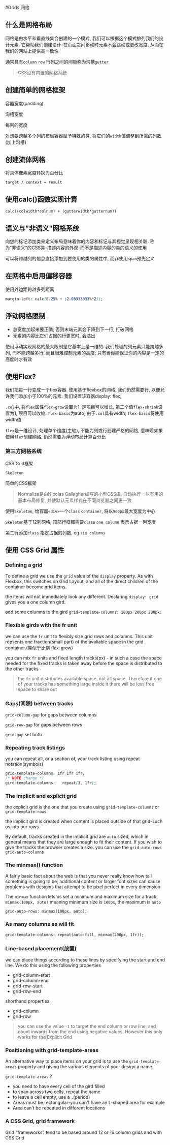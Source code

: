 #Grids 网格

## 什么是网格布局

网格是由水平和垂直线集合创建的一个模式, 我们可以根据这个模式排列我们的设计元素. 它帮助我们创建设计-在页面之间移动时元素不会跳动或更改宽度, 从而在我们的网站上提供高一致性

通常具有`column` `row` 行列之间的间隙称为沟槽`gutter`

> CSS没有内置的网格系统

## 创建简单的网格框架

容器宽度(padding)

沟槽宽度

每列的宽度

对想要跨越多个列的布局容器赋予特殊的类, 将它们的`width`值调整到所需的列数(加上沟槽)

## 创建流体网格

将具体像素宽度转换为百分比

```
target / context = result
```

## 使用calc()函数实现计算

```
calc((colwidth*colnum) + (gutterwidth*gutternum))
```

## 语义与"非语义"网格系统

向您的标记添加类来定义布局意味着你的内容和标记与其视觉呈现相关联. 称为"非语义"的CSS类-描述内容的外观-而不是描述内容的类的语义的使用

可以将跨越列的信息直接添加到要使用的类的属性中, 而非使用`span`预先定义

## 在网格中启用偏移容器

使用外边距跨越多列距离

```css
margin-left: calc(6.25% + (2.08333333%*2));
```

## 浮动网格限制

* 总宽度加起来要正确; 否则末端元素会下降到下一行, 打破网格
* 元素的内容比它们占据的行更宽时, 会溢出

使用浮动实现网格的最大限制是它基本上是一维的. 我们处理的列元素只能跨越多列, 而不能跨越多行, 而且很难控制元素的高度; 只有当你能保证你的内容是一定的高度时才有效

## 使用Flex?

我们把每一行变成一个flex容器. 使用基于flexbox的网格, 我们仍然需要行, 以便允许我们添加小于100%的元素. 我们设置该容器display: flex;

`.col`中, 将`flex`属性`flex-grow`设置为1, 是项目可以增长, 第二个值`flex-shrink`设置为1, 项目可以收缩. `flex-basis`为auto, 由于`.col`具有width, `flex-basis`将使用width值

`flex`是一维设计, 处理单个维度(主轴), 不能为列或行创建严格的网格, 意味着如果使用`flex`创建网格, 仍然需要为浮动布局计算百分比

### 第三方网格系统

CSS Grid框架

`Skeleton`

简单的CSS框架

> Normalize是由Nicolas Gallagher编写的小型CSS库, 自动执行一些有用的基本布局修复, 并使默认元素样式在不同浏览器之间更一致

使用`Skeleton`, 给容器`<div>`一个`class` `container`, 将以`960px`最大宽度为中心

`Skeleton`基于12列网格, 顶部行框都需要`class` `one column` 表示占据一列宽度

第二行添加`class` 指定占据的列数, eg `six columns`

## 使用 CSS Grid 属性

### Defining a grid

To define a grid we use the `grid` value of the `display` property. As with Flexbox, this switches on Grid Layout, and all of the direct children of the container become grid items.

the items will not immediately look any different. Declaring `display: grid` gives you a one column gird.

add some columns to the gird `grid-template-columns: 200px 200px 200px;`

### Flexible girds with the fr unit

we can use the `fr` unit to flexibly size grid rows and columns. This unit repsents one fraction(small part) of the avaliable space in the grid container.(类似于比例 flex-grow)

you can mix `fr` units and fixed length tracks(px) - in such a case the space needed for the fixed tracks is taken away before the space is distributed to the other tracks

> the `fr` unit distributes available space, not all space. Therefore if one of your tracks has something large inside it there will be less free space to share out

### Gaps(间隙) between tracks

`grid-column-gap` for gaps between columns

`grid-row-gap` for gaps between rows

`grid-gap` set both

### Repeating track listings

you can repeat all, or a section of, your track listing using repeat notation(symbols)

```css
grid-template-columns: 1fr 1fr 1fr;
/* NOTE change */
gird-template-columns:   repeat(3, 1fr);
```

### The implicit and explicit grid

the explicit grid is the one that you create using `grid-template-columns` or `grid-template-rows`

the implicit gird is created when content is placed outside of that grid-such as into our rows

By default, tracks created in the implicit grid are `auto` sized, which in general means that they are large enough to fit their content. If you wish to give the tracks the browser creates a size. you can use the `grid-auto-rows` `grid-auto-columns`

### The minmax() function

A fairly basic fact about the web is that you never really know how tall something is going to be; additional content or larger font sizes can cause problems with desigins that attempt to be pixel perfect in every dimension

The `minmax` function lets us set a minimum and maximum size for a track
`minmax(100px, auto)` meaning minimum size is `100px`, the maximum is `auto`

`grid-auto-rows: minmax(100px, auto);`

### As many columns as will fit

`grid-template-columns: repeat(auto-fill, minmax(200px, 1fr));`

### Line-based placement(放置)

we can place things according to these lines by specifying the start and end line. We do this using the following properties
* grid-column-start
* grid-column-end
* grid-row-start
* grid-row-end

shorthand properties
* grid-column
* grid-row

> you can use the value `-1` to target the end column or row line, and count inwards from the end using negative values. However this only works for the Explicit Grid

### Positioning with grid-template-areas

An alternative way to place items on your grid is to use the `grid-template-areas` property and giving the various elements of your design a name

`grid-template-areas` ?
* you need to have every cell of the gird filled
* to span across two cells, repeat the name
* to leave a cell empty, use a `.`(period)
* Areas must be rectangular-you can't have an L-shaped area for example
* Area can't be repeated in different locations

### A CSS Grid, grid framework

Grid "frameworks" tend to be based around 12 or 16 column grids and with CSS Grid
